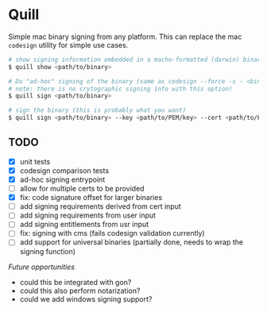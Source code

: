 # Quill

Simple mac binary signing from any platform. This can replace the mac `codesign` utility for simple use cases.

```bash
# show signing information embedded in a macho-formatted (darwin) binary
$ quill show <path/to/binary>

# Do "ad-hoc" signing of the binary (same as codesign --force -s - <binary>)
# note: there is no crytographic signing info with this option!
$ quill sign <path/to/binary>

# sign the binary (this is probably what you want)
$ quill sign <path/to/binary> --key <path/to/PEM/key> --cert <path/to/PEM/cert>
```

## TODO

- [x] unit tests
- [x] codesign comparison tests
- [x] ad-hoc signing entrypoint
- [ ] allow for multiple certs to be provided
- [x] fix: code signature offset for larger binaries
- [ ] add signing requirements derived from cert input
- [ ] add signing requirements from user input
- [ ] add signing entitlements from usr input
- [ ] fix: signing with cms (fails codesign validation currently)
- [ ] add support for universal binaries (partially done, needs to wrap the signing function)

*Future opportunities*
- could this be integrated with gon?
- could this also perform notarization?
- could we add windows signing support?